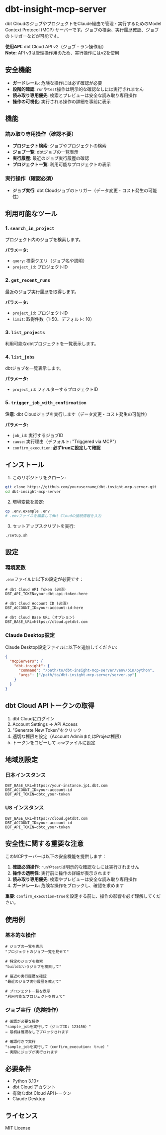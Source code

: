 # dbt-insight-mcp-server

dbt CloudのジョブやプロジェクトをClaude経由で管理・実行するためのModel Context Protocol (MCP) サーバーです。ジョブの検索、実行履歴確認、ジョブのトリガーなどが可能です。

**使用API:** dbt Cloud API v2（ジョブ・ラン操作用）  
**Note:** API v3は管理操作用のため、実行操作にはv2を使用

## 安全機能

- **ガードレール**: 危険な操作には必ず確認が必要
- **段階的確認**: `run`や`test`操作は明示的な確認なしには実行されません
- **読み取り専用優先**: 検索とプレビューは安全な読み取り専用操作
- **操作の可視化**: 実行される操作の詳細を事前に表示

## 機能

### 読み取り専用操作（確認不要）
- **プロジェクト検索**: ジョブやプロジェクトの検索
- **ジョブ一覧**: dbtジョブの一覧表示
- **実行履歴**: 最近のジョブ実行履歴の確認
- **プロジェクト一覧**: 利用可能なプロジェクトの表示

### 実行操作（確認必須）
- **ジョブ実行**: dbt Cloudジョブのトリガー（データ変更・コスト発生の可能性）

## 利用可能なツール

### 1. `search_in_project`
プロジェクト内のジョブを検索します。

**パラメータ:**
- `query`: 検索クエリ（ジョブ名や説明）
- `project_id`: プロジェクトID

### 2. `get_recent_runs`
最近のジョブ実行履歴を取得します。

**パラメータ:**
- `project_id`: プロジェクトID
- `limit`: 取得件数（1-50、デフォルト: 10）

### 3. `list_projects`
利用可能なdbtプロジェクトを一覧表示します。

### 4. `list_jobs`
dbtジョブを一覧表示します。

**パラメータ:**
- `project_id`: フィルターするプロジェクトID

### 5. `trigger_job_with_confirmation`
**注意**: dbt Cloudジョブを実行します（データ変更・コスト発生の可能性）

**パラメータ:**
- `job_id`: 実行するジョブID
- `cause`: 実行理由（デフォルト: "Triggered via MCP"）
- `confirm_execution`: **必ずtrueに設定して確認**

## インストール

1. このリポジトリをクローン:
```bash
git clone https://github.com/yourusername/dbt-insight-mcp-server.git
cd dbt-insight-mcp-server
```

2. 環境変数を設定:
```bash
cp .env.example .env
# .envファイルを編集してdbt Cloudの接続情報を入力
```

3. セットアップスクリプトを実行:
```bash
./setup.sh
```

## 設定

### 環境変数

`.env`ファイルに以下の設定が必要です：

```env
# dbt Cloud API Token (必須)
DBT_API_TOKEN=your-dbt-api-token-here

# dbt Cloud Account ID (必須)
DBT_ACCOUNT_ID=your-account-id-here

# dbt Cloud Base URL (オプション)
DBT_BASE_URL=https://cloud.getdbt.com
```

### Claude Desktop設定

Claude Desktop設定ファイルに以下を追加してください:

```json
{
  "mcpServers": {
    "dbt-insight": {
      "command": "/path/to/dbt-insight-mcp-server/venv/bin/python",
      "args": ["/path/to/dbt-insight-mcp-server/server.py"]
    }
  }
}
```

## dbt Cloud APIトークンの取得

1. dbt Cloudにログイン
2. Account Settings → API Access
3. "Generate New Token"をクリック
4. 適切な権限を設定（Account AdminまたはProject権限）
5. トークンをコピーして`.env`ファイルに設定

## 地域別設定

### 日本インスタンス
```env
DBT_BASE_URL=https://your-instance.jp1.dbt.com
DBT_ACCOUNT_ID=your-account-id
DBT_API_TOKEN=dbtc_your-token
```

### US インスタンス
```env
DBT_BASE_URL=https://cloud.getdbt.com
DBT_ACCOUNT_ID=your-account-id
DBT_API_TOKEN=dbtc_your-token
```

## 安全性に関する重要な注意

このMCPサーバーは以下の安全機能を提供します：

1. **確認必須操作**: `run`や`test`は明示的な確認なしには実行されません
2. **操作の透明性**: 実行前に操作の詳細が表示されます
3. **読み取り専用優先**: 検索やプレビューは安全な読み取り専用操作
4. **ガードレール**: 危険な操作をブロックし、確認を求めます

**重要**: `confirm_execution=true`を設定する前に、操作の影響を必ず理解してください。

## 使用例

### 基本的な操作
```
# ジョブの一覧を表示
"プロジェクトのジョブ一覧を見せて"

# 特定のジョブを検索
"buildというジョブを検索して"

# 最近の実行履歴を確認
"最近のジョブ実行履歴を教えて"

# プロジェクト一覧を表示
"利用可能なプロジェクトを教えて"
```

### ジョブ実行（危険操作）
```
# 確認が必要な操作
"sample_jobを実行して（ジョブID: 123456）"
→ 最初は確認なしでブロックされます

# 確認付きで実行
"sample_jobを実行して（confirm_execution: true）"
→ 実際にジョブが実行されます
```

## 必要条件

- Python 3.10+
- dbt Cloud アカウント
- 有効なdbt Cloud APIトークン
- Claude Desktop

## ライセンス

MIT License
